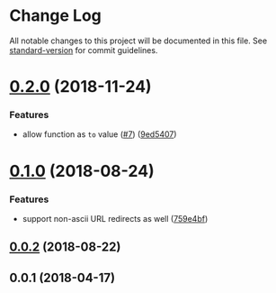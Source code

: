 # Change Log

All notable changes to this project will be documented in this file. See [standard-version](https://github.com/conventional-changelog/standard-version) for commit guidelines.

<a name="0.2.0"></a>
# [0.2.0](https://github.com/nuxt-community/redirect-module/compare/v0.1.0...v0.2.0) (2018-11-24)


### Features

* allow function as `to` value ([#7](https://github.com/nuxt-community/redirect-module/issues/7)) ([9ed5407](https://github.com/nuxt-community/redirect-module/commit/9ed5407))



<a name="0.1.0"></a>
# [0.1.0](https://github.com/nuxt-community/redirect-module/compare/v0.0.2...v0.1.0) (2018-08-24)


### Features

* support non-ascii URL redirects as well ([759e4bf](https://github.com/nuxt-community/redirect-module/commit/759e4bf))



<a name="0.0.2"></a>
## [0.0.2](https://github.com/nuxt-community/redirect-module/compare/v0.0.1...v0.0.2) (2018-08-22)



<a name="0.0.1"></a>
## 0.0.1 (2018-04-17)
